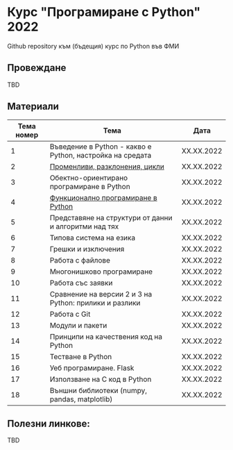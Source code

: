 # Курс "Програмиране с Python" 2022
Github repository към (бъдещия) курс по Python във ФМИ

## Провеждане

TBD

## Материали

| Тема номер | Тема                                                      | Дата       |
| ---------- | --------------------------------------------------------- | ---------- |
| 1          | Въведение в Python - какво е Python, настройка на средата | XX.XX.2022 |
| 2          | [Променливи, разклонения, цикли](https://github.com/lyubolp/PythonCourse2022/tree/main/02%20-%20Variables%2C%20types%2C%20control%20flow)                            | XX.XX.2022 |
| 3          | Обектно-ориентирано програмиране в Python                 | XX.XX.2022 |
| 4          | [Функционално програмиране в Python](https://github.com/lyubolp/PythonCourse2022/tree/main/04%20-%20Functional%20Programming)                        | XX.XX.2022 |
| 5          | Представяне на структури от данни и алгоритми над тях     | XX.XX.2022 |
| 6          | Типова система на езика                                   | XX.XX.2022 |
| 7          | Грешки и изключения                                       | XX.XX.2022 |
| 8          | Работа с файлове                                          | XX.XX.2022 |
| 9          | Многонишково програмиране                                 | XX.XX.2022 |
| 10         | Работа със заявки                                         | XX.XX.2022 |
| 11         | Сравнение на версии 2 и 3 на Python: прилики и разлики    | XX.XX.2022 |
| 12         | Работа с Git                                              | XX.XX.2022 |
| 13         | Модули и пакети                                           | XX.XX.2022 |
| 14         | Принципи на качествения код на Python                     | XX.XX.2022 |
| 15         | Тестване в Python                                         | XX.XX.2022 |
| 16         | Уеб програмиране. Flask                                   | XX.XX.2022 |
| 17         | Използване на C код в Python                              | XX.XX.2022 |
| 18         | Външни библиотеки (numpy, pandas, matplotlib)             | XX.XX.2022 |

## Полезни линкове:

TBD

